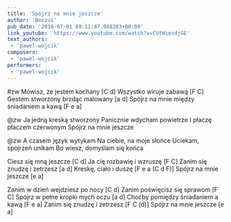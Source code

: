 ```yaml
---
title: 'Spójrz na mnie jeszcze'
author: 'Boczuś'
pub_date: '2016-07-01 09:11:47.048283+00:00'
link_youtube: 'https://www.youtube.com/watch?v=CUtWiesdjGE'
text_authors:
 - 'pawel-wojcik'
composers:
 - 'pawel-wojcik'
performers:
 - 'pawel-wojcik'
---
```


#zw
Mówisz, że jestem kochany				                  [C d]
Wszystko wiruje zabawą				                          [F C]
Gestem stworzony brzdąc malowany		                  [a d]
Spójrz na mnie między śniadaniem a kawą		  [F e a]

@zw
Ja jedną kreską stworzony 
Panicznie wdycham powietrze
I płaczę płaczem czerwonym
Spójrz na mnie jeszcze

@zw
A czasem język wytykam 
Na ciebie, na moje słońce
Uciekam, spojrzeń unikam
Bo wiesz, domyślam się końca

Ciesz się mną jeszcze				[C d]
Ja cię rozbawię i wzruszę			[F C]
Zanim się znudzę i zetrzesz			[a d]
Kreskę, ciało i duszę				        [F e a (C d F)]
Spójrz na mnie jeszcze				[e a]

Zanim w dzień wejdziesz po nocy		[C d]
Zanim poświęcisz się sprawom			[F C]
Spójrz w pełne kropki mych oczu			[a d]
Choćby pomiędzy śniadaniem a kawą		[F e a]
Zanim się znudzę i zetrzesz				[F C (d)]
Spójrz na mnie jeszcze				        [e a]